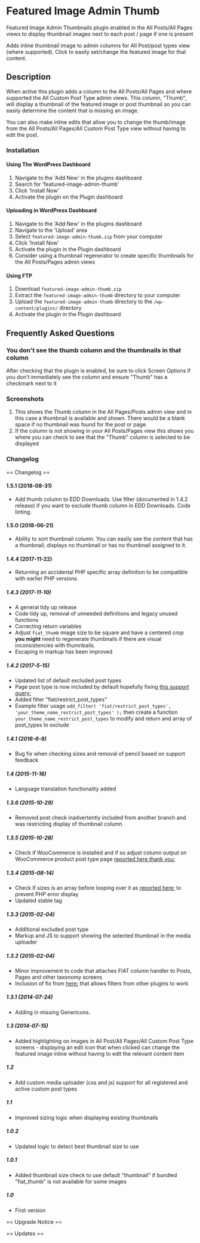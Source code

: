 # Featured Image Admin Thumb

Featured Image Admin Thumbnails plugin enabled in the All Posts/All Pages views
to display thumbnail images next to each post / page if one is present

Adds inline thumbnail image to admin columns for All Post/post types view (where supported). Click to easily set/change the featured image for that content.

## Description

When active this plugin adds a column to the All Posts/All Pages and where supported the All Custom Post Type admin views. This column, "Thumb", will display a thumbnail of the featured image
 or post thumbnail so you can easily determine the content that is missing an image.

You can also make inline edits that allow you to change the thumb/image from the All Posts/All Pages/All Custom Post Type view without having to edit the post.

### Installation

#### Using The WordPress Dashboard

1. Navigate to the 'Add New' in the plugins dashboard
2. Search for 'featured-image-admin-thumb'
3. Click 'Install Now'
4. Activate the plugin on the Plugin dashboard

#### Uploading in WordPress Dashboard

1. Navigate to the 'Add New' in the plugins dashboard
2. Navigate to the 'Upload' area
3. Select `featured-image-admin-thumb.zip` from your computer
4. Click 'Install Now'
5. Activate the plugin in the Plugin dashboard
6. Consider using a thumbnail regenerator to create specific thumbnails for the All Posts/Pages admin views

#### Using FTP

1. Download `featured-image-admin-thumb.zip`
2. Extract the `featured-image-admin-thumb` directory to your computer
3. Upload the `featured-image-admin-thumb` directory to the `/wp-content/plugins/` directory
4. Activate the plugin in the Plugin dashboard


## Frequently Asked Questions

### You don't see the thumb column and the thumbnails in that column

After checking that the plugin is enabled, be sure to click Screen Options if you don't immediately see the column and ensure "Thumb" has a checkmark next to it

### Screenshots

1. This shows the Thumb column in the All Pages/Posts admin view and in this case a thumbnail is available and shown. There would be a blank space if no thumbnail was found for the post or page.
2. If the column is not showing in your All Posts/Pages view this shows you where you can check to see that the "Thumb" column is selected to be displayed

### Changelog
== Changelog ==

#### 1.5.1 (2018-08-31) ####
* Add thumb column to EDD Downloads. Use filter (documented in 1.4.2 release) if you want to exclude thumb column in EDD Downloads. Code linting.

#### 1.5.0 (2018-06-21) ####
* Ability to sort thumbnail column. You can easily see the content that has a thumbnail, displays no thumbnail or has no thumbnail assigned to it.

#### 1.4.4 (2017-11-22) ####
* Returning an accidental PHP specific array definition to be compatible with earlier PHP versions

##### 1.4.3 (2017-11-10) #####
* A general tidy up release
* Code tidy up, removal of unneeded definitions and legacy unused functions
* Correcting return variables
* Adjust `fiat_thumb` image size to be square and have a centered crop
**you might** need to regenerate thumbnails if there are visual inconsistencies with thumnbails.
* Escaping in markup has been improved

##### 1.4.2 (2017-5-15) #####
* Updated list of default excluded post types
* Page post type is now included by default hopefully fixing [this support query:](https://wordpress.org/support/topic/4-7-changed-the-flow-odd-use/)
* Added filter "fiat/restrict_post_types"
* Example filter usage `add_filter( 'fiat/restrict_post_types', 'your_theme_name_restrict_post_types' );` then create a function `your_theme_name_restrict_post_types` to modify and return and array of post_types to exclude

##### 1.4.1 (2016-6-9) #####
* Bug fix when checking sizes and removal of pencil based on support feedback

##### 1.4 (2015-11-16) #####
* Language translation functionality added 

##### 1.3.6 (2015-10-29) #####
* Removed post check inadvertently included from another branch and was restricting display of thumbnail column

##### 1.3.5 (2015-10-28) #####
* Check if WooCommerce is installed and if so adjust column output on WooCommerce product post type page [reported here thank you:](https://wordpress.org/support/topic/conflict-with-woocommerce-25)

##### 1.3.4 (2015-08-14) #####
* Check if sizes is an array before looping over it as [reported here:](https://wordpress.org/support/topic/how-to-cure-sql-corruption) to prevent PHP error display
* Updated stable tag

##### 1.3.3 (2015-02-04) #####
* Additional excluded post type
* Markup and JS to support showing the selected thumbnail in the media uploader

##### 1.3.2 (2015-02-04) #####
* Minor improvement to code that attaches FIAT column handler to Posts, Pages and other taxonomy screens
* Inclusion of fix from [here:](https://wordpress.org/support/topic/would-like-to-see-media-category-sort) that allows filters from other plugins to work

##### 1.3.1 (2014-07-24) #####
* Adding in missing Genericons.

##### 1.3 (2014-07-15) #####
* Added highlighting on images in All Post/All Pages/All Custom Post Type screens - displaying an edit icon that when clicked can change the featured image inline without having to edit the relevant content item

##### 1.2 #####
* Add custom media uploader (css and js) support for all registered and active custom post types

##### 1.1 #####
* Improved sizing logic when displaying existing thumbnails

##### 1.0.2 #####
* Updated logic to detect best thumbnail size to use

##### 1.0.1 #####
* Added thumbnail size check to use default "thumbnail" if bundled "fiat_thumb" is not available for some images

##### 1.0 #####
* First version

== Upgrade Notice ==

== Updates ==
